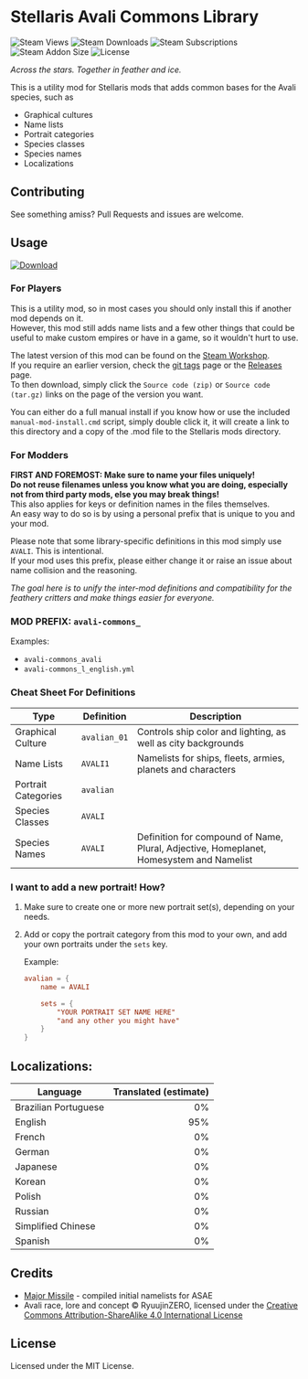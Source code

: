 # Stellaris Avali Commons Library

![Steam Views][badge-steam-views]
![Steam Downloads][badge-steam-downloads]
![Steam Subscriptions][badge-steam-subscriptions]
![Steam Addon Size][badge-steam-filesize]
![License][badge-license]

_Across the stars. Together in feather and ice._

This is a utility mod for Stellaris mods that adds common bases for the Avali species, such as
- Graphical cultures
- Name lists
- Portrait categories
- Species classes
- Species names
- Localizations

## Contributing

See something amiss? Pull Requests and issues are welcome.  

## Usage

[![Download][badge-download]][steam-workshop-url]

### For Players

This is a utility mod, so in most cases you should only install this if another mod depends on it.  
However, this mod still adds name lists and a few other things that could be useful to make custom empires or have in a game, so it wouldn't hurt to use.

The latest version of this mod can be found on the [Steam Workshop][steam-workshop-url].  
If you require an earlier version, check the [git tags][github-tags] page or the [Releases][github-releases] page.  
To then download, simply click the `Source code (zip)` or `Source code (tar.gz)` links on the page of the version you want.

You can either do a full manual install if you know how or use the included `manual-mod-install.cmd` script, simply double click it, it will create a link to this directory and a copy of the .mod file to the Stellaris mods directory.

### For Modders

**FIRST AND FOREMOST: Make sure to name your files uniquely!  
Do not reuse filenames unless you know what you are doing, especially not from third party mods, else you may break things!**  
This also applies for keys or definition names in the files themselves.  
An easy way to do so is by using a personal prefix that is unique to you and your mod.  

Please note that some library-specific definitions in this mod simply use `AVALI`. This is intentional.  
If your mod uses this prefix, please either change it or raise an issue about name collision and the reasoning.  

_The goal here is to unify the inter-mod definitions and compatibility for the feathery critters and make things easier for everyone._  

### MOD PREFIX: `avali-commons_`

Examples:
- `avali-commons_avali`
- `avali-commons_l_english.yml`

### Cheat Sheet For Definitions

| Type | Definition | Description |
|------|------------|-------------|
| Graphical Culture | `avalian_01` | Controls ship color and lighting, as well as city backgrounds |
| Name Lists | `AVALI1` | Namelists for ships, fleets, armies, planets and characters |
| Portrait Categories | `avalian` |  |
| Species Classes | `AVALI` | |
| Species Names | `AVALI` | Definition for compound of Name, Plural, Adjective, Homeplanet, Homesystem and Namelist |

### I want to add a new portrait! How?

1. Make sure to create one or more new portrait set(s), depending on your needs.
2. Add or copy the portrait category from this mod to your own, and add your own portraits under the `sets` key.
	
	Example:
	<!-- It aint TOML but the highlighting works.. even if its borderline useless -->
	```toml
	avalian = {
		name = AVALI

		sets = {
			"YOUR PORTRAIT SET NAME HERE"
			"and any other you might have"
		}
	}
	```

## Localizations:

Language | Translated (estimate)
---|---:
Brazilian Portuguese | 0%
English | 95%
French | 0%
German | 0%
Japanese | 0%
Korean | 0%
Polish | 0%
Russian | 0%
Simplified Chinese | 0%
Spanish | 0%

## Credits

- [Major Missile][credit-url-major_missile] - compiled initial namelists for ASAE
- Avali race, lore and concept ©️ RyuujinZERO, licensed under the [Creative Commons Attribution-ShareAlike 4.0 International License][license-cc-by-sa-4.0]

## License

Licensed under the MIT License.  

<!-- URL references -->

[badge-download]: https://img.shields.io/badge/Get%20it%20now-via%20Steam%20Workshop-blue.svg?style=for-the-badge&color=00aeef

[badge-license]: https://img.shields.io/github/license/atakiya/stellaris-avali-commons-library.svg
[badge-steam-filesize]: https://img.shields.io/steam/size/3340739706.svg?label=addon%20size
[badge-steam-subscriptions]: https://img.shields.io/steam/subscriptions/3340739706.svg
[badge-steam-downloads]: https://img.shields.io/steam/downloads/3340739706.svg
[badge-steam-views]: https://img.shields.io/steam/views/3340739706.svg

[credit-url-major_missile]: https://steamcommunity.com/id/missilesandafterburners

[license-cc-by-nc-nd-4.0]: https://creativecommons.org/licenses/by-nc-nd/4.0/
[license-cc-by-sa-4.0]: https://creativecommons.org/licenses/by-sa/4.0/

[github-releases]: https://github.com/atakiya/stellaris-avali-commons-library/releases
[github-tags]: https://github.com/atakiya/stellaris-avali-commons-library/tags

[steam-workshop-url]: https://steamcommunity.com/sharedfiles/filedetails/?id=3340739706
